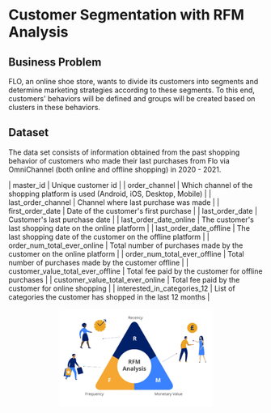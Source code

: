 # Customer Segmentation with RFM Analysis

## Business Problem
FLO, an online shoe store, wants to divide its customers into segments and determine marketing strategies according to these segments. To this end, customers' behaviors will be defined and groups will be created based on clusters in these behaviors.


## Dataset

The data set consists of information obtained from the past shopping behavior of customers who made their last purchases from Flo via OmniChannel (both online and offline shopping) in 2020 - 2021.

| master_id                         | Unique customer id                                                              |
| order_channel                     | Which channel of the shopping platform is used  (Android, iOS, Desktop, Mobile) |
| last_order_channel                | Channel where last purchase was made                                            |
| first_order_date                  | Date of the customer's first purchase                                           |
| last_order_date                   | Customer's last purchase date                                                   |
| last_order_date_online            | The customer's last shopping date  on the online platform                       |
| last_order_date_offline           | The last shopping date of the customer  on the offline platform                 |
| order_num_total_ever_online       | Total number of purchases made by  the customer on the online platform          |
| order_num_total_ever_offline      | Total number of purchases made by  the customer offline                         |
| customer_value_total_ever_offline | Total fee paid by the customer for offline purchases                            |
| customer_value_total_ever_online  | Total fee paid by the customer for online shopping                              |
| interested_in_categories_12       | List of categories the customer has shopped  in the last 12 months              |

<p align="center" width="100%">
    <img width="60%" src="rfm.jpg">
</p>

